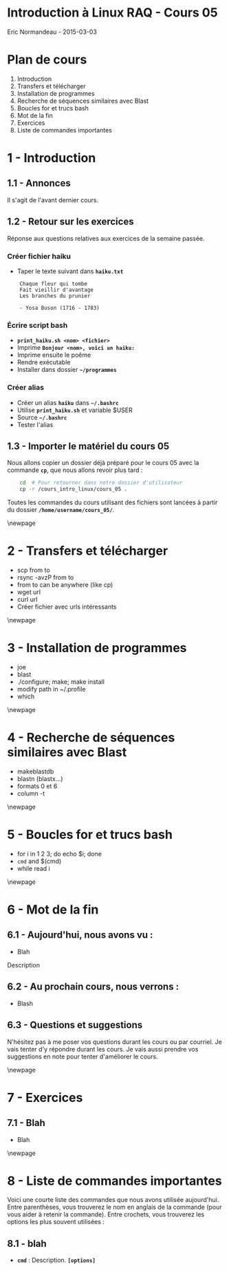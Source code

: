 # Introduction à Linux RAQ - Cours 05
Eric Normandeau - 2015-03-03


# Plan de cours

1. Introduction
1. Transfers et télécharger
1. Installation de programmes
1. Recherche de séquences similaires avec Blast
1. Boucles for et trucs bash
1. Mot de la fin
1. Exercices
1. Liste de commandes importantes


# 1 - Introduction

## 1.1 - Annonces

Il s'agit de l'avant dernier cours.

## 1.2 - Retour sur les exercices

Réponse aux questions relatives aux exercices de la semaine passée.

### Créer fichier haiku

- Taper le texte suivant dans **`haiku.txt`** 

```
    Chaque fleur qui tombe
    Fait vieillir d'avantage
    Les branches du prunier

    - Yosa Buson (1716 - 1783)
```

### Écrire script bash

- **`print_haiku.sh <nom> <fichier>`**
- Imprime **`Bonjour <nom>, voici un haiku:`**
- Imprime ensuite le poême
- Rendre exécutable
- Installer dans dossier **`~/programmes`**

### Créer alias

- Créer un alias **`haiku`** dans **`~/.bashrc`**
- Utilise **`print_haiku.sh`** et variable $USER
- Source **`~/.bashrc`**
- Tester l'alias

## 1.3 - Importer le matériel du cours 05

Nous allons copier un dossier déjà préparé pour le cours 05 avec la commande
**`cp`**, que nous allons revoir plus tard&nbsp;:

```bash
    cd  # Pour retourner dans notre dossier d'utilisateur
    cp -r /cours_intro_linux/cours_05 .
```

Toutes les commandes du cours utilisant des fichiers sont lancées à partir du
dossier **`/home/username/cours_05/`**.


\newpage


# 2 - Transfers et télécharger

- scp from to
- rsync -avzP from to
- from to can be anywhere (like cp)
- wget url
- curl url
- Créer fichier avec urls intéressants


\newpage


# 3 - Installation de programmes

- joe
- blast
- ./configure; make; make install
- modify path in ~/.profile
- which


\newpage


# 4 - Recherche de séquences similaires avec Blast

- makeblastdb
- blastn (blastx...)
- formats 0 et 6
- column -t


\newpage


# 5 - Boucles for et trucs bash

- for i in 1 2 3; do echo $i; done
- `cmd` and $(cmd)
- while read i


\newpage


# 6 - Mot de la fin

## 6.1 - Aujourd'hui, nous avons vu&nbsp;:

- Blah

Description

## 6.2 - Au prochain cours, nous verrons&nbsp;:

- Blash

## 6.3 - Questions et suggestions

N'hésitez pas à me poser vos questions durant les cours ou par courriel. Je
vais tenter d'y répondre durant les cours. Je vais aussi prendre vos
suggestions en note pour tenter d'améliorer le cours.


\newpage


# 7 - Exercices

## 7.1 - Blah

- Blah


\newpage


# 8 - Liste de commandes importantes

Voici une courte liste des commandes que nous avons utilisée aujourd'hui. Entre
parenthèses, vous trouverez le nom en anglais de la commande (pour vous aider à
retenir la commande). Entre crochets, vous trouverez les options les plus
souvent utilisées&nbsp;:

## 8.1 - blah

- **`cmd`**&nbsp;: Description. **`[options]`**

